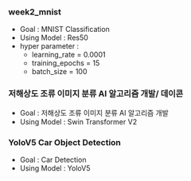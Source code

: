 ### week2_mnist

- Goal : MNIST Classification
- Using Model : Res50 
- hyper parameter :
  - learning_rate = 0.0001
  - training_epochs = 15
  - batch_size = 100

### 저해상도 조류 이미지 분류 AI 알고리즘 개발/ 데이콘

- Goal : 저해상도 조류 이미지 분류 AI 알고리즘 개발
- Using Model : Swin Transformer V2

### YoloV5 Car Object Detection 
- Goal : Car Detection
- Using Model : YoloV5
  
    
  
